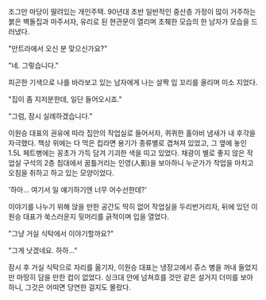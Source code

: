 조그만 마당이 딸려있는 개인주택. 90년대 초반 일반적인 중산층 가정이 많이 거주하는 붉은 벽돌집과 마주서자, 유리로 된 현관문이 열리며 초췌한 모습의 한 남자가 모습을 드러냈다. 

"만트라에서 오신 분 맞으신가요?" 

"네. 그렇습니다." 

피곤한 기색으로 나를 바라보고 있는 남자에게 나는 살짝 입 꼬리를 올리며 미소 지었다. 

"집이 좀 지저분한데, 일단 들어오시죠." 

"그럼, 잠시 실례하겠습니다." 

이원승 대표의 권유에 따라 집안의 작업실로 들어서자, 퀴퀴한 홀아비 냄새가 내 후각을 자극했다. 책상 위에는 다 먹은 컵라면 용기가 종류별로 겹쳐져 있었고, 그 옆에 놓인 1.5L 페트병에는 꽁초가 가득 담겨 기괴한 색을 띠고 있었다. 
채광이 별로 좋지 않은 작업실 구석의 2층 침대에서 꿈틀거리는 인영(人影)을 보아하니 누군가가 작업을 마치고 오침을 취하고 하고 있는 모양이었다. 

'하아... 여기서 일 얘기하기엔 너무 어수선한데?' 

이야기를 나누기 위해 앉을 만한 공간도 딱히 없어 작업실을 두리번거리자, 뒤에 있던 이원승 대표가 쑥스러운지 뒷머리를 긁적이며 입을 열었다. 

"그냥 거실 식탁에서 이야기할까요?" 

"그게 낫겠네요. 하하..." 

잠시 후 거실 식탁으로 자리를 옮기자, 이원승 대표는 냉장고에서 쥬스 병을 꺼내 들었지만 마땅히 담을 만한 컵이 없었다. 
싱크대 안에 넘쳐흐를 것만 같은 설거지 더미를 보아하니, 그것은 어떠면 당연한 걸지도 몰랐다. 
